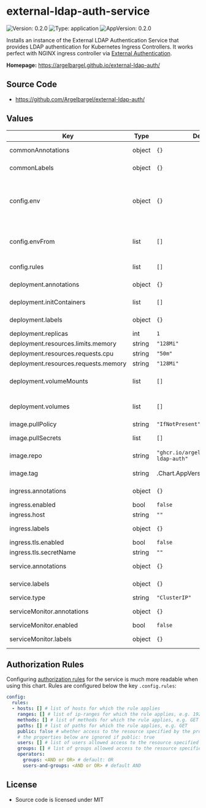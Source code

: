 # external-ldap-auth-service

![Version: 0.2.0](https://img.shields.io/badge/Version-0.2.0-informational?style=flat-square) ![Type: application](https://img.shields.io/badge/Type-application-informational?style=flat-square) ![AppVersion: 0.2.0](https://img.shields.io/badge/AppVersion-0.2.0-informational?style=flat-square)

Installs an instance of the External LDAP Authentication Service that provides LDAP authentication for Kubernetes Ingress Controllers.
It works perfect with NGINX ingress controller via [External Authentication](https://kubernetes.github.io/ingress-nginx/user-guide/nginx-configuration/annotations/#external-authentication).

**Homepage:** <https://argelbargel.github.io/external-ldap-auth/>

## Source Code

* <https://github.com/Argelbargel/external-ldap-auth/>

## Values

| Key | Type | Default | Description |
|-----|------|---------|-------------|
| commonAnnotations | object | `{}` | common annotations for all resources deployed by this chart |
| commonLabels | object | `{}` | common labels for all resources deployed by this chart |
| config.env | object | `{}` | environment-variables for configuration of the service; can be templated e.g to use helm-values    see https://github.com/Argelbargel/external-ldap-auth#environment-variables for allowed keys and values |
| config.envFrom | list | `[]` | further configuration-sources (e.g. secrets for manager-dn and password); can be templated e.g to use helm-values |
| config.rules | list | `[]` | authorization rules (see #authorization-rules) |
| deployment.annotations | object | `{}` | additional annotations specific to the deployment resource |
| deployment.initContainers | list | `[]` | initContainers for the deployment; can be templated e.g to use helm-values |
| deployment.labels | object | `{}` | additional labels specific to the deployment resource |
| deployment.replicas | int | `1` |  |
| deployment.resources.limits.memory | string | `"128Mi"` |  |
| deployment.resources.requests.cpu | string | `"50m"` |  |
| deployment.resources.requests.memory | string | `"128Mi"` |  |
| deployment.volumeMounts | list | `[]` | additional volume mounts for the external-ldap-auth-container; can be templated e.g to use helm-values |
| deployment.volumes | list | `[]` | additional volumes for the deployment; can be templated e.g to use helm-values |
| image.pullPolicy | string | `"IfNotPresent"` |  |
| image.pullSecrets | list | `[]` | image-pull-secrets; can be templated e.g to use helm-values |
| image.repo | string | `"ghcr.io/argelbargel/external-ldap-auth"` | overrides the image-repo for the deployed container-image  |
| image.tag | string | .Chart.AppVersion | overrides the image-tag for the deployed container-image  |
| ingress.annotations | object | `{}` | additional annotations specific to the ingress resource |
| ingress.enabled | bool | `false` |  |
| ingress.host | string | `""` |  |
| ingress.labels | object | `{}` | additional labels specific to the ingress resource |
| ingress.tls.enabled | bool | `false` |  |
| ingress.tls.secretName | string | `""` |  |
| service.annotations | object | `{}` | additional annotations specific to the service resource |
| service.labels | object | `{}` | additional labels specific to the service resource |
| service.type | string | `"ClusterIP"` |  |
| serviceMonitor.annotations | object | `{}` | additional annotations specific to the service-monitor resource |
| serviceMonitor.enabled | bool | `false` |  |
| serviceMonitor.labels | object | `{}` | additional labels specific to the service-monitor resource |

## Authorization Rules

Configuring [authorization rules](https://github.com/Argelbargel/external-ldap-auth#authorization-rules) for the service is much more readable when using this chart.
Rules are configured below the key `.config.rules`:

```yaml
config:
  rules:
  - hosts: [] # list of hosts for which the rule applies
    ranges: [] # list of ip-ranges for which the rule applies, e.g. 192.168.0.1/16
    methods: [] # list of methods for which the rule applies, e.g. GET
    paths: [] # list of paths for which the rule applies, e.g. GET
    public: false # whether access to the resource specified by the properties above is public (true) or restricted (false)
    # the properties below are ignored if public: true
    users: [] # list of users allowed access to the resource specified by the properties above
    groups: [] # list of groups allowed access to the resource specified by the properties above
    operators:
      groups: <AND or OR> # default: OR
      users-and-groups: <AND or OR> # default AND
```

## License
- Source code is licensed under MIT
